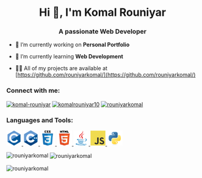 <h1 align="center">Hi 👋, I'm Komal Rouniyar</h1>
<h3 align="center">A passionate Web Developer</h3>

- 🔭 I’m currently working on **Personal Portfolio**

- 🌱 I’m currently learning **Web Development**

- 👨‍💻 All of my projects are available at [https://github.com/rouniyarkomal/](https://github.com/rouniyarkomal/)

<h3 align="left">Connect with me:</h3>
<p align="left">
<a href="https://linkedin.com/in/komal-rouniyar" target="blank"><img align="center" src="https://raw.githubusercontent.com/rahuldkjain/github-profile-readme-generator/master/src/images/icons/Social/linked-in-alt.svg" alt="komal-rouniyar" height="30" width="40" /></a>
<a href="https://www.hackerrank.com/komalrouniyar10" target="blank"><img align="center" src="https://raw.githubusercontent.com/rahuldkjain/github-profile-readme-generator/master/src/images/icons/Social/hackerrank.svg" alt="komalrouniyar10" height="30" width="40" /></a>
<a href="https://www.leetcode.com/rouniyarkomal" target="blank"><img align="center" src="https://raw.githubusercontent.com/rahuldkjain/github-profile-readme-generator/master/src/images/icons/Social/leet-code.svg" alt="rouniyarkomal" height="30" width="40" /></a>
</p>

<h3 align="left">Languages and Tools:</h3>
<p align="left"> <a href="https://www.cprogramming.com/" target="_blank" rel="noreferrer"> <img src="https://raw.githubusercontent.com/devicons/devicon/master/icons/c/c-original.svg" alt="c" width="40" height="40"/> </a> <a href="https://www.w3schools.com/cpp/" target="_blank" rel="noreferrer"> <img src="https://raw.githubusercontent.com/devicons/devicon/master/icons/cplusplus/cplusplus-original.svg" alt="cplusplus" width="40" height="40"/> </a> <a href="https://www.w3schools.com/css/" target="_blank" rel="noreferrer"> <img src="https://raw.githubusercontent.com/devicons/devicon/master/icons/css3/css3-original-wordmark.svg" alt="css3" width="40" height="40"/> </a> <a href="https://www.w3.org/html/" target="_blank" rel="noreferrer"> <img src="https://raw.githubusercontent.com/devicons/devicon/master/icons/html5/html5-original-wordmark.svg" alt="html5" width="40" height="40"/> </a> <a href="https://www.java.com" target="_blank" rel="noreferrer"> <img src="https://raw.githubusercontent.com/devicons/devicon/master/icons/java/java-original.svg" alt="java" width="40" height="40"/> </a> <a href="https://developer.mozilla.org/en-US/docs/Web/JavaScript" target="_blank" rel="noreferrer"> <img src="https://raw.githubusercontent.com/devicons/devicon/master/icons/javascript/javascript-original.svg" alt="javascript" width="40" height="40"/> </a> <a href="https://www.python.org" target="_blank" rel="noreferrer"> <img src="https://raw.githubusercontent.com/devicons/devicon/master/icons/python/python-original.svg" alt="python" width="40" height="40"/> </a> </p>

<p><img align="left" src="https://github-readme-stats.vercel.app/api/top-langs?username=rouniyarkomal&show_icons=true&locale=en&layout=compact" alt="rouniyarkomal" /></p>

<p>&nbsp;<img align="center" src="https://github-readme-stats.vercel.app/api?username=rouniyarkomal&show_icons=true&locale=en" alt="rouniyarkomal" /></p>

<p><img align="center" src="https://github-readme-streak-stats.herokuapp.com/?user=rouniyarkomal&" alt="rouniyarkomal" /></p>
